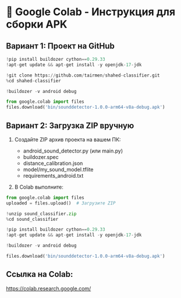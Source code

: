 
# 📱 Google Colab - Инструкция для сборки APK

## Вариант 1: Проект на GitHub

```python
!pip install buildozer cython==0.29.33
!apt-get update && apt-get install -y openjdk-17-jdk

!git clone https://github.com/tairmen/shahed-classifier.git
%cd shahed-classifier

!buildozer -v android debug

from google.colab import files
files.download('bin/sounddetector-1.0.0-arm64-v8a-debug.apk')
```

## Вариант 2: Загрузка ZIP вручную

1. Создайте ZIP архив проекта на вашем ПК:
   - android_sound_detector.py (или main.py)
   - buildozer.spec
   - distance_calibration.json
   - model/my_sound_model.tflite
   - requirements_android.txt

2. В Colab выполните:

```python
from google.colab import files
uploaded = files.upload()  # Загрузите ZIP

!unzip sound_classifier.zip
%cd sound_classifier

!pip install buildozer cython==0.29.33
!apt-get update && apt-get install -y openjdk-17-jdk

!buildozer -v android debug

files.download('bin/sounddetector-1.0.0-arm64-v8a-debug.apk')
```

## Ссылка на Colab:
https://colab.research.google.com/
